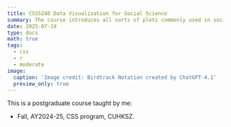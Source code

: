 ```yaml
---
title: CSS5240 Data Visualization for Social Science
summary: The course introduces all sorts of plots commonly used in social science.
date: 2025-07-19
type: docs
math: true
tags:
  - css
  - r
  - moderate
image:
  caption: 'Image credit: Birdtrack Notation created by ChatGPT-4.1'
  preview_only: true
---
```


This is a postgraduate course taught by me:

* Fall, AY2024-25, CSS program, CUHKSZ.